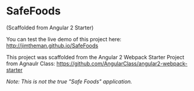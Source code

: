 # SafeFoods
(Scaffolded from Angular 2 Starter)

You can test the live demo of this project here: http://jimtheman.github.io/SafeFoods

This project was scaffolded from the Angular 2 Webpack Starter Project from Agnaulr Class: https://github.com/AngularClass/angular2-webpack-starter

*Note: This is not the true "Safe Foods" application.*
